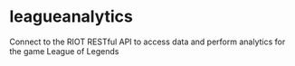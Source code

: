 # leagueanalytics
Connect to the RIOT RESTful API to access data and perform analytics for the game League of Legends
